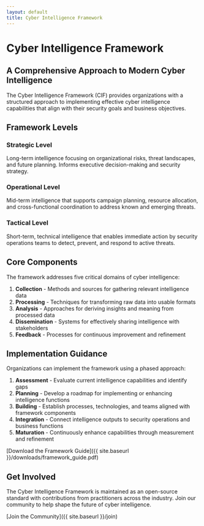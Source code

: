```yaml
---
layout: default
title: Cyber Intelligence Framework
---
```


# Cyber Intelligence Framework

## A Comprehensive Approach to Modern Cyber Intelligence

The Cyber Intelligence Framework (CIF) provides organizations with a structured approach to implementing effective cyber intelligence capabilities that align with their security goals and business objectives.

## Framework Levels

### Strategic Level

Long-term intelligence focusing on organizational risks, threat landscapes, and future planning. Informs executive decision-making and security strategy.

### Operational Level

Mid-term intelligence that supports campaign planning, resource allocation, and cross-functional coordination to address known and emerging threats.

### Tactical Level

Short-term, technical intelligence that enables immediate action by security operations teams to detect, prevent, and respond to active threats.

## Core Components

The framework addresses five critical domains of cyber intelligence:

1. **Collection** - Methods and sources for gathering relevant intelligence data
2. **Processing** - Techniques for transforming raw data into usable formats
3. **Analysis** - Approaches for deriving insights and meaning from processed data
4. **Dissemination** - Systems for effectively sharing intelligence with stakeholders
5. **Feedback** - Processes for continuous improvement and refinement

## Implementation Guidance

Organizations can implement the framework using a phased approach:

1. **Assessment** - Evaluate current intelligence capabilities and identify gaps
2. **Planning** - Develop a roadmap for implementing or enhancing intelligence functions
3. **Building** - Establish processes, technologies, and teams aligned with framework components
4. **Integration** - Connect intelligence outputs to security operations and business functions
5. **Maturation** - Continuously enhance capabilities through measurement and refinement

[Download the Framework Guide]({{ site.baseurl }}/downloads/framework_guide.pdf)

## Get Involved

The Cyber Intelligence Framework is maintained as an open-source standard with contributions from practitioners across the industry. Join our community to help shape the future of cyber intelligence.

[Join the Community]({{ site.baseurl }}/join) 